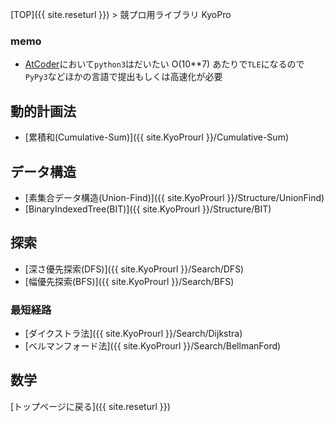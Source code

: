 [TOP]({{ site.reseturl }}) > 競プロ用ライブラリ KyoPro

### memo
* [AtCoder](https://atcoder.jp/?lang=ja)において`python3`はだいたい O(10**7) あたりで`TLE`になるので`PyPy3`などほかの言語で提出もしくは高速化が必要

## 動的計画法

* [累積和(Cumulative-Sum)]({{ site.KyoProurl }}/Cumulative-Sum)

## データ構造

* [素集合データ構造(Union-Find)]({{ site.KyoProurl }}/Structure/UnionFind)
* [BinaryIndexedTree(BIT)]({{ site.KyoProurl }}/Structure/BIT)

## 探索

* [深さ優先探索(DFS)]({{ site.KyoProurl }}/Search/DFS)
* [幅優先探索(BFS)]({{
  site.KyoProurl
}}/Search/BFS)

### 最短経路
* [ダイクストラ法]({{ site.KyoProurl }}/Search/Dijkstra)
* [ベルマンフォード法]({{ site.KyoProurl }}/Search/BellmanFord)

## 数学

[トップページに戻る]({{ site.reseturl }})